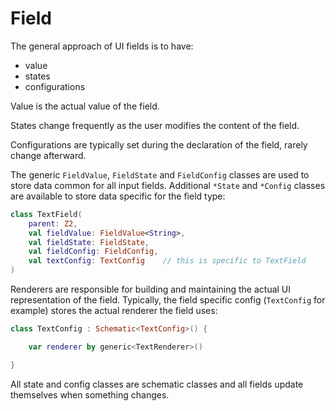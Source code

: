 # Field

The general approach of UI fields is to have:

- value
- states
- configurations

Value is the actual value of the field.

States change frequently as the user modifies the content of the field.

Configurations are typically set during the declaration of the field, rarely change afterward.

The generic `FieldValue`, `FieldState` and `FieldConfig` classes are used to store data common for all input fields.
Additional `*State` and `*Config` classes are available to store data specific for the field type:

```kotlin
class TextField(
    parent: Z2,
    val fieldValue: FieldValue<String>,
    val fieldState: FieldState,
    val fieldConfig: FieldConfig,
    val textConfig: TextConfig    // this is specific to TextField
) 
```

Renderers are responsible for building and maintaining the actual UI representation of the field. Typically,
the field specific config (`TextConfig` for example) stores the actual renderer the field uses:

```kotlin
class TextConfig : Schematic<TextConfig>() {

    var renderer by generic<TextRenderer>()

}
```

All state and config classes are schematic classes and all fields update themselves when something changes.